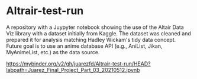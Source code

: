 # Altrair-test-run
A repository with a Juypyter notebook showing the use of the Altair Data Viz library with a dataset initially from Kaggle. The dataset was cleaned and prepared it for analysis matching Hadley Wickam's tidy data concept. Future goal is to use an anime database API (e.g., AniList, Jikan, MyAnimeList, etc.) as the data source.

https://mybinder.org/v2/gh/juarezfd/Altrair-test-run/HEAD?labpath=Juarez_Final_Project_Part_03_20210512.ipynb

